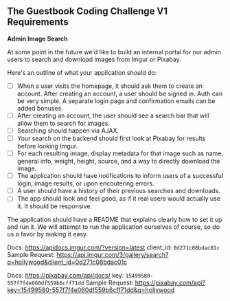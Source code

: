 ## The Guestbook Coding Challenge V1 Requirements

**Admin Image Search**

At some point in the future we'd like to build an internal portal for our admin users to search and download images from Imgur or Pixabay.

Here's an outline of what your application should do:
- [ ] When a user visits the homepage, it should ask them to create an account. After creating an account, a user should be signed in. Auth can be very simple. A separate login page and confirmation emails can be added bonuses.
- [ ] After creating an account, the user should see a search bar that will allow them to search for images.
- [ ] Searching should happen via AJAX. 
- [ ] Your search on the backend should first look at Pixabay for results before looking Imgur.
- [ ] For each resulting image, display metadata for that image such as name, general info, weight, height, source, and a way to directly download the image.
- [ ] The application should have notifications to inform users of a successful login, image results, or upon encoutering errors.
- [ ] A user should have a history of their previous searches and downloads.
- [ ] The app should look and feel good, as if it real users would actually use it. It should be responsive.

The application should have a README that explains clearly how to set it up and run it. We will attempt to run the application ourselves of course, so do us a favor by making it easy.

Docs: https://apidocs.imgur.com/?version=latest
client_id: `0d271c08bdac01c`
Sample Request: https://api.imgur.com/3/gallery/search?q=hollywood&client_id=0d271c08bdac01c

Docs: https://pixabay.com/api/docs/
key: `15499580-557f7f4e060df559b6cff71dd`
Sample Request: https://pixabay.com/api?key=15499580-557f7f4e060df559b6cff71dd&q=hollywood
